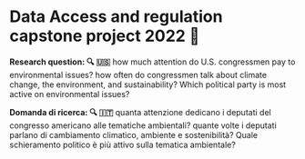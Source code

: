 # Data Access and regulation capstone project 2022 📌

**Research question: 🔍 🇺🇸**
how much attention do U.S. congressmen pay to environmental issues? how often do congressmen talk about climate change, the environment, and sustainability? Which political party is most active on environmental issues?

**Domanda di ricerca: 🔍 🇮🇹**
quanta attenzione dedicano i deputati del congresso americano alle tematiche ambientali? quante volte i deputati parlano di cambiamento climatico, ambiente e sostenibilità? Quale schieramento politico è più attivo sulla tematica ambientale? 




